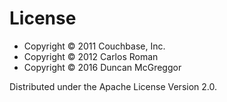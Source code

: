 # License

* Copyright © 2011 Couchbase, Inc.
* Copyright © 2012 Carlos Roman
* Copyright © 2016 Duncan McGreggor

Distributed under the Apache License Version 2.0.

